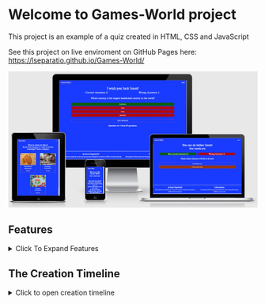 # Welcome to Games-World project

This project is an example of a quiz created in  HTML, CSS and JavaScript

See this project on live enviroment on GitHub Pages here: <https://lseparatio.github.io/Games-World/>

![Website on different screen sizes](readme-assets/images/screens.jpg)

## Features

<details>
<summary>Click To Expand Features</summary>

### Navigation

- Same navigation menu is used across all pages for consistency.

![NavBar Desktop](readme-assets/images/navbar-desktop.jpg)

- Navigation was designed to be easy to use and to understand.

![NavBar Mobile](readme-assets/images/navbar-mobile.jpg)

- Navigation was designed to work well on all devices.
- Even if a nav-bar was not necessary for this project, I created one to make it easier to expand the project with other pages, games, etc ...

### First Screen

First Screen was designed to present the website for user in a friendly manner and to ask for user name.

- First Screen Desktop

![First Screen Desktop](readme-assets/images/first-screen-desktop.png)

- First Screen Mobile

![First Screen Mobile](readme-assets/images/first-screen-mobile.png)

### Name validation screens

- Empty name validation screen

![Empty name validation screen](readme-assets/images/empty-username-validation.png)

- Special characters validation screen

![First Screen Mobile](readme-assets/images/wrong-caracters-validation.png)

### Choose topic screen

Choose topic screen is designed to allow the user to choose an topic of the quiz. Page is fully responsive.

- Choose topic screen desktop

![Choose topic screen desktop](readme-assets/images/choose-screen-desktop.png)

- Choose topic screen tablet

![Choose topic screen tablet](readme-assets/images/choose-screen-tablet.png)

- Choose topic screen mobile

![Choose topic screen mobile](readme-assets/images/choose-screen-mobile.png)

### Questions screen

This screen is designed to rondom show questions and to alow user to select an answer only by disabling the button after any button is clicked.

- Questions screen desktop

![Questions screen desktop](readme-assets/images/question-screen-desktop.png)

- Questions screen mobile

![Questions screen mobile](readme-assets/images/question-screen-mobile.png)

### Answered question screen

When user is selecting an answer buttons are getting disabled to don't allow user to change the answer. Buttons are changing the colors in red and green to provide feedback if user was right.

- Answered question screen desktop

![Answered question screen desktop](readme-assets/images/answered-screen-desktop.png)

- Answered question screen mobile 

![Answered question screen](readme-assets/images/answered-screen-mobile.png)

### Feedback screen

Last screen is designed to provide feedback to user. Will be shown a different message if the correct answers are more that wrong ones, if answers are equal and if the wrong ones are more that correct ones. And total correct and wrong are displayed. Next user have option to select another topic or to go to the front page.

- Feedback screen desktop

![Answered question screen desktop](readme-assets/images/feedback-screen-desktop.png)

- Feedback screen mobile 

![Answered question screen](readme-assets/images/feedback-screen-mobile.png)
</details>

## The Creation Timeline

<details>
<summary>Click to open creation timeline</summary>

### User Stories

As a site owner:

- I want users to understand that this is a quiz page.
- I want users to be able to easily navigate my website on any device.
- I want to be able to collect user name.
- I want to serve questions and feedback in a easy to understand way.

As a user:

- I want to be able to view the website on any device.
- I want the menu to be intuitive.
- I want to learn what questions i answered right and what not.
- I want to be able to see  my total score at the end.

### Wireframes, i used Balsamiq

<details>
<summary>Click to expend wireframes</summary>

- Mobile Wireframes:

 1. Index Page

![Index Mobile Example](readme-assets/wireframes/first-screen-mobile.png)

 2. Choose topic screen

![Choose topic screen Mobile](readme-assets/wireframes/choose-topic-screen-mobile.png)

 3. Question screen

![Question Screen Mobile Example](readme-assets/wireframes/question-screen-mobile-tablet.png)

 4. Feedback screen

![Feedback screen Mobile Example](readme-assets/wireframes/feedback-screen-mobile-tablet.png)

- Tablet Wireframes:

Only choose topic screen requires a specific design for tablet. Rest of screens are the same for mobile and tablet

 1. Choose Topic

![Choose Topic Screen Example](readme-assets/wireframes/choose-topic-screen-tablet.png)

- Desktop Wireframes:

 1. Index Page

![Index Desktop Example](readme-assets/wireframes/first-screen-desktop.png)

 2. Choose topic screen

![Choose topic screen desktop](readme-assets/wireframes/choose-topic-screen-desktop.png)

 3. Question screen

![Question screen Desktop Example](readme-assets/wireframes/question-screen-desktop.png)

 4. Feedback screen

![Feedback screen Desktop Example](readme-assets/wireframes/feedback-screen-desktop.png)
</details>

### Tools

- Visual Studio Code
- GIMP ( For image editing. Briliant open-source editor. )
- Microsoft Paint
- Bootstrap 5.1.3

### Colors

- For primary colors i used Blue Navy (183bff), and white for text.
- Red and green so mark correct answers and wrong answers.
All colors adjusted for optimal contrast ratio using: <https://webaim.org/resources/contrastchecker/>

### Images

- Images was taken from <https://www.freeimages.com/>
</details>
